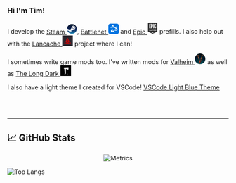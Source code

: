 <!-- TODO : This profile looks really nice : https://github.com/ChrisTitusTech -->
<!-- Editing here so the workflows keep going -->

### Hi I'm Tim!

I develop the
[Steam <img alt="alt_text" width="24px" src="img/steam.png" title="Battlenet" alt="Battlenet"/>](https://github.com/tpill90/steam-lancache-prefill),
[Battlenet <img alt="alt_text" width="24px" src="img/battlenet.png" title="Battlenet" alt="Battlenet"/>](https://github.com/tpill90/Battlenet-lancache-prefill)
and [Epic <img alt="alt_text" width="24px" src="img/epic.png" title="Epic" alt="Epic"/>](https://github.com/tpill90/Epic-lancache-prefill) prefills.
I also help out with the [Lancache <img src="img/lancache.png" height="24px" title="Lancache" alt="Lancache" />](https://lancache.net/) project where I can!

I sometimes write game mods too.  I've written mods for [Valheim <img src="img/valheim.png" height="24px" title="Valheim" alt="Valheim" />](https://github.com/tpill90/ValheimMods) as well as [The Long Dark <img src="img/thelongdark.jpg" height="24px" title="The Long Dark" alt="The Long Dark" />](https://github.com/tpill90/TheLongDark-Mods)

I also have a light theme I created for VSCode! [VSCode Light Blue Theme](https://marketplace.visualstudio.com/items?itemName=tpill90.light-blue-theme)

</br>
</br>

---

## &#x1f4c8; GitHub Stats

<p align="center"><img src="https://gist.githubusercontent.com/tpill90/2024c9caf34e7c02ffc6f4c7c4558947/raw/github-metrics.svg" alt="Metrics"></p>

![Top Langs](https://github-readme-stats.vercel.app/api/top-langs/?username=tpill90&layout=compact)
